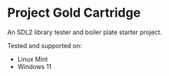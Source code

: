 # Project Gold Cartridge

An SDL2 library tester and boiler plate starter project.

Tested and supported on:
- Linux Mint
- Windows 11